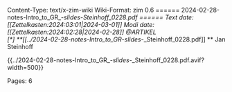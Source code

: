 Content-Type: text/x-zim-wiki
Wiki-Format: zim 0.6
====== 2024-02-28-notes-Intro_to_GR_-_slides_-_Steinhoff_0228.pdf ======
Text date: [[Zettelkasten:2024:03:01|2024-03-01]] Modi date: [[Zettelkasten:2024:02:28|2024-02-28]]
@ARTIKEL  
[*] **[[../2024-02-28-notes-Intro_to_GR_-_slides_-_Steinhoff_0228.pdf]] **
Jan Steinhoff


{{../2024-02-28-notes-Intro_to_GR_-_slides_-_Steinhoff_0228.pdf.avif?width=500}}

Pages:           6



